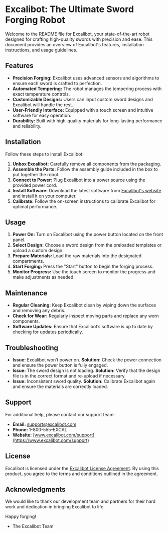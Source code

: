 # Excalibot: The Ultimate Sword Forging Robot

Welcome to the README file for Excalibot, your state-of-the-art robot designed for crafting high-quality swords with precision and ease. This document provides an overview of Excalibot's features, installation instructions, and usage guidelines.

## Features

- **Precision Forging:** Excalibot uses advanced sensors and algorithms to ensure each sword is crafted to perfection.
- **Automated Tempering:** The robot manages the tempering process with exact temperature controls.
- **Customizable Designs:** Users can input custom sword designs and Excalibot will handle the rest.
- **User-Friendly Interface:** Equipped with a touch screen and intuitive software for easy operation.
- **Durability:** Built with high-quality materials for long-lasting performance and reliability.

## Installation

Follow these steps to install Excalibot:

1. **Unbox Excalibot:** Carefully remove all components from the packaging.
2. **Assemble the Parts:** Follow the assembly guide included in the box to put together the robot.
3. **Connect to Power:** Plug Excalibot into a power source using the provided power cord.
4. **Install Software:** Download the latest software from [Excalibot's website](https://www.excalibot.com) and install it on your computer.
5. **Calibrate:** Follow the on-screen instructions to calibrate Excalibot for optimal performance.

## Usage

1. **Power On:** Turn on Excalibot using the power button located on the front panel.
2. **Select Design:** Choose a sword design from the preloaded templates or upload a custom design.
3. **Prepare Materials:** Load the raw materials into the designated compartments.
4. **Start Forging:** Press the "Start" button to begin the forging process.
5. **Monitor Progress:** Use the touch screen to monitor the progress and make adjustments as needed.

## Maintenance

- **Regular Cleaning:** Keep Excalibot clean by wiping down the surfaces and removing any debris.
- **Check for Wear:** Regularly inspect moving parts and replace any worn components.
- **Software Updates:** Ensure that Excalibot’s software is up to date by checking for updates periodically.

## Troubleshooting

- **Issue:** Excalibot won’t power on.
  **Solution:** Check the power connection and ensure the power button is fully engaged.
- **Issue:** The sword design is not loading.
  **Solution:** Verify that the design file is in the correct format and re-upload if necessary.
- **Issue:** Inconsistent sword quality.
  **Solution:** Calibrate Excalibot again and ensure the materials are correctly loaded.

## Support

For additional help, please contact our support team:
- **Email:** support@excalibot.com
- **Phone:** 1-800-555-EXCAL
- **Website:** [www.excalibot.com/support](https://www.excalibot.com/support)

## License

Excalibot is licensed under the [Excalibot License Agreement](https://www.excalibot.com/license). By using this product, you agree to the terms and conditions outlined in the agreement.

## Acknowledgments

We would like to thank our development team and partners for their hard work and dedication in bringing Excalibot to life.

Happy forging!

- The Excalibot Team

